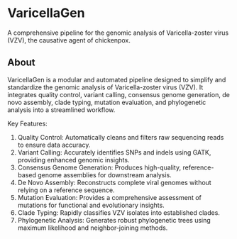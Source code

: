 # VaricellaGen
A comprehensive pipeline for the genomic analysis of Varicella-zoster virus (VZV), the causative agent of chickenpox.

## About
VaricellaGen is a modular and automated pipeline designed to simplify and standardize the genomic analysis of Varicella-zoster virus (VZV). It integrates quality control, variant calling, consensus genome generation, de novo assembly, clade typing, mutation evaluation, and phylogenetic analysis into a streamlined workflow.


Key Features:

1. Quality Control: Automatically cleans and filters raw sequencing reads to ensure data accuracy.
2. Variant Calling: Accurately identifies SNPs and indels using GATK, providing enhanced genomic insights.
3. Consensus Genome Generation: Produces high-quality, reference-based genome assemblies for downstream analysis.
4. De Novo Assembly: Reconstructs complete viral genomes without relying on a reference sequence.
5. Mutation Evaluation: Provides a comprehensive assessment of mutations for functional and evolutionary insights.
6. Clade Typing: Rapidly classifies VZV isolates into established clades.
7. Phylogenetic Analysis: Generates robust phylogenetic trees using maximum likelihood and neighbor-joining methods.
